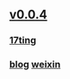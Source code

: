 ## [v0.0.4](https://github.com/littleflute/blcd16/edit/master/README.md)
### [17ting](https://littleflute.github.io/17ting)
### [blog](https://littleflute.github.io/blog/) [weixin](https://littleflute.github.io/weixin)
